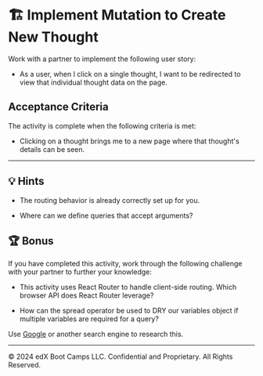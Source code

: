 # 🏗️ Implement Mutation to Create New Thought

Work with a partner to implement the following user story:

* As a user, when I click on a single thought, I want to be redirected to view that individual thought data on the page.

## Acceptance Criteria

The activity is complete when the following criteria is met:

* Clicking on a thought brings me to a new page where that thought's details can be seen.

---

## 💡 Hints

* The routing behavior is already correctly set up for you.

* Where can we define queries that accept arguments?

## 🏆 Bonus

If you have completed this activity, work through the following challenge with your partner to further your knowledge:

* This activity uses React Router to handle client-side routing. Which browser API does React Router leverage?

* How can the spread operator be used to DRY our variables object if multiple variables are required for a query?

Use [Google](https://www.google.com) or another search engine to research this.

---

© 2024 edX Boot Camps LLC. Confidential and Proprietary. All Rights Reserved.

